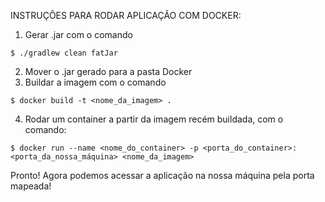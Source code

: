 INSTRUÇÕES PARA RODAR APLICAÇÃO COM DOCKER:
  1. Gerar .jar com o comando
  
    $ ./gradlew clean fatJar
  2. Mover o .jar gerado para a pasta Docker
  3. Buildar a imagem com o comando
  
    $ docker build -t <nome_da_imagem> .
  4. Rodar um container a partir da imagem recém buildada, com o comando:
  
    $ docker run --name <nome_do_container> -p <porta_do_container>:<porta_da_nossa_máquina> <nome_da_imagem>
Pronto! Agora podemos acessar a aplicação na nossa máquina pela porta mapeada!
